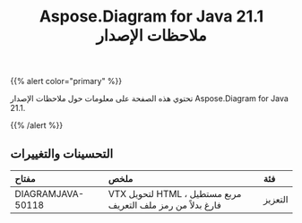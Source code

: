 ﻿---
title: Aspose.Diagram for Java 21.1 ملاحظات الإصدار
type: docs
weight: 12
url: /ar/java/aspose-diagram-for-java-21-1-release-notes/
---
{{% alert color="primary" %}}

تحتوي هذه الصفحة على معلومات حول ملاحظات الإصدار Aspose.Diagram for Java 21.1.

{{% /alert %}}
## **التحسينات والتغييرات**  ##

|**مفتاح**|**ملخص**|**فئة**|
|:- |:- |:- |
|DIAGRAMJAVA-50118|VTX لتحويل HTML ، مربع مستطيل فارغ بدلاً من رمز ملف التعريف|التعزيز|

